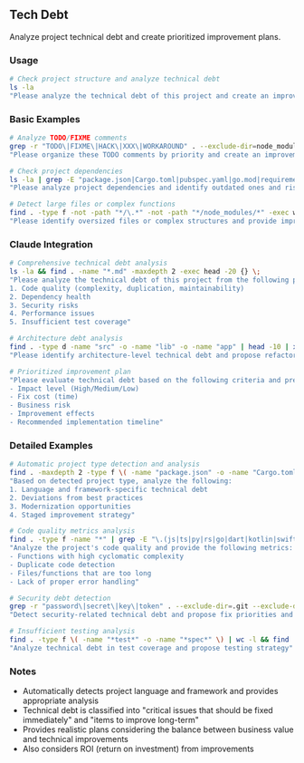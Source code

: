 ## Tech Debt

Analyze project technical debt and create prioritized improvement plans.

### Usage

```bash
# Check project structure and analyze technical debt
ls -la
"Please analyze the technical debt of this project and create an improvement plan"
```

### Basic Examples

```bash
# Analyze TODO/FIXME comments
grep -r "TODO\|FIXME\|HACK\|XXX\|WORKAROUND" . --exclude-dir=node_modules --exclude-dir=.git
"Please organize these TODO comments by priority and create an improvement plan"

# Check project dependencies
ls -la | grep -E "package.json|Cargo.toml|pubspec.yaml|go.mod|requirements.txt"
"Please analyze project dependencies and identify outdated ones and risks"

# Detect large files or complex functions
find . -type f -not -path "*/\.*" -not -path "*/node_modules/*" -exec wc -l {} + | sort -rn | head -10
"Please identify oversized files or complex structures and provide improvement suggestions"
```

### Claude Integration

```bash
# Comprehensive technical debt analysis
ls -la && find . -name "*.md" -maxdepth 2 -exec head -20 {} \;
"Please analyze the technical debt of this project from the following perspectives:
1. Code quality (complexity, duplication, maintainability)
2. Dependency health
3. Security risks
4. Performance issues
5. Insufficient test coverage"

# Architecture debt analysis
find . -type d -name "src" -o -name "lib" -o -name "app" | head -10 | xargs ls -la
"Please identify architecture-level technical debt and propose refactoring plans"

# Prioritized improvement plan
"Please evaluate technical debt based on the following criteria and present in table format:
- Impact level (High/Medium/Low)
- Fix cost (time)
- Business risk
- Improvement effects
- Recommended implementation timeline"
```

### Detailed Examples

```bash
# Automatic project type detection and analysis
find . -maxdepth 2 -type f \( -name "package.json" -o -name "Cargo.toml" -o -name "pubspec.yaml" -o -name "go.mod" -o -name "pom.xml" \)
"Based on detected project type, analyze the following:
1. Language and framework-specific technical debt
2. Deviations from best practices
3. Modernization opportunities
4. Staged improvement strategy"

# Code quality metrics analysis
find . -type f -name "*" | grep -E "\.(js|ts|py|rs|go|dart|kotlin|swift|java)$" | wc -l
"Analyze the project's code quality and provide the following metrics:
- Functions with high cyclomatic complexity
- Duplicate code detection
- Files/functions that are too long
- Lack of proper error handling"

# Security debt detection
grep -r "password\|secret\|key\|token" . --exclude-dir=.git --exclude-dir=node_modules | grep -v ".env.example"
"Detect security-related technical debt and propose fix priorities and countermeasures"

# Insufficient testing analysis
find . -type f \( -name "*test*" -o -name "*spec*" \) | wc -l && find . -type f -name "*.md" | xargs grep -l "test"
"Analyze technical debt in test coverage and propose testing strategy"
```

### Notes

- Automatically detects project language and framework and provides appropriate analysis
- Technical debt is classified into "critical issues that should be fixed immediately" and "items to improve long-term"
- Provides realistic plans considering the balance between business value and technical improvements
- Also considers ROI (return on investment) from improvements
